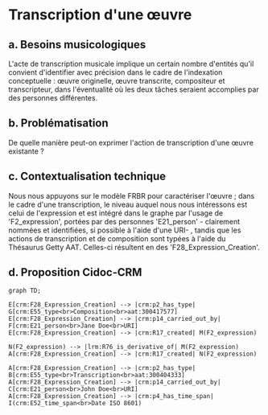 # Transcription d'une œuvre

## a. Besoins musicologiques

L'acte de transcription musicale implique un certain nombre d'entités qu'il convient d'identifier avec précision dans le cadre de l'indexation conceptuelle : œuvre originelle, œuvre transcrite, compositeur et transcripteur, dans l'éventualité où les deux tâches seraient accomplies par des personnes différentes.

## b. Problématisation

De quelle manière peut-on exprimer l'action de transcription d'une œuvre existante ? 

## c. Contextualisation technique

Nous nous appuyons sur le modèle FRBR pour caractériser l'œuvre ; dans le cadre d'une transcription, le niveau auquel nous nous intéressons est celui de l'expression et est intégré dans le graphe par l'usage de 'F2_expression', portées par des personnes 'E21_person' - clairement nommées et identifiées, si possible à l'aide d'une URI- , tandis que les actions de transcription et de composition sont typées à l'aide du Thésaurus Getty AAT. Celles-ci résultent en des 'F28_Expression_Creation'.

## d. Proposition Cidoc-CRM


```mermaid
graph TD;

E[crm:F28_Expression_Creation] --> |crm:p2_has_type| G[crm:E55_type<br>Composition<br>aat:300417577]
E[crm:F28_Expression_Creation] --> |crm:p14_carried_out_by| F[crm:E21_person<br>Jane Doe<br>URI]
E[crm:F28_Expression_Creation] --> |crm:R17_created| M(F2_expression)

N(F2_expression) --> |lrm:R76_is_derivative_of| M(F2_expression)
A[crm:F28_Expression_Creation] --> |crm:R17_created| N(F2_expression)

A[crm:F28_Expression_Creation] --> |crm:p2_has_type| B[crm:E55_type<br>Transcription<br>aat:300404333]
A[crm:F28_Expression_Creation] --> |crm:p14_carried_out_by| C[crm:E21_person<br>John Doe<br>URI]
A[crm:F28_Expression_Creation] --> |crm:p4_has_time_span| I(crm:E52_time_span<br>Date ISO 8601)





```

